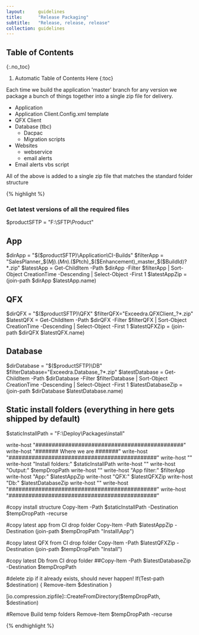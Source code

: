 ```yaml
---
layout:     guidelines
title:      "Release Packaging"
subtitle:   "Release, release, release"
collection: guidelines
---
```


## Table of Contents
{:.no_toc}

1. Automatic Table of Contents Here
{:toc}

Each time we build the application 'master' branch for any version we package a bunch of things together into a single zip file for delivery.

- Application
- Application Client.Config.xml template
- QFX Client
- Database (tbc)
  - Dacpac
  - Migration scripts
- Websites
    - webservice
    - email alerts
- Email alerts vbs script

All of the above is added to a single zip file that matches the standard folder structure


{% highlight %}


### Get latest versions of all the required files
$productSFTP = "F:\SFTP\Product"

## App
$dirApp = "$($productSFTP)\Application\CI-Builds\"
$filterApp = "SalesPlanner_$($Mj).$($Mn).$($Ptch)_$($Enhancement)_master_$($BuildId)?*.zip"
$latestApp = Get-ChildItem -Path $dirApp -Filter $filterApp | Sort-Object CreationTime  -Descending | Select-Object -First 1
$latestAppZip = (join-path $dirApp $latestApp.name)

## QFX
$dirQFX = "$($productSFTP)\QFX\"
$filterQFX="Exceedra.QFXClient_?*.zip"
$latestQFX = Get-ChildItem -Path $dirQFX -Filter $filterQFX | Sort-Object CreationTime  -Descending | Select-Object -First 1
$latestQFXZip = (join-path $dirQFX $latestQFX.name)

## Database
$dirDatabase = "$($productSFTP)\DB\"
$filterDatabase="Exceedra.Database_?\*.zip"
$latestDatabase = Get-ChildItem -Path $dirDatabase -Filter $filterDatabase | Sort-Object CreationTime  -Descending | Select-Object -First 1
$latestDatabaseZip = (join-path $dirDatabase $latestDatabase.name)


## Static install folders (everything in here gets shipped by default)
$staticInstallPath = "F:\Deploy\Packages\install"

write-host "#############################################"
write-host "#######          Where we are         #######"
write-host "#############################################"
write-host ""
write-host "Install folders:" $staticInstallPath
write-host ""
write-host "Output:" $tempDropPath
write-host ""
write-host "App filter:" $filterApp
write-host "App:" $latestAppZip
write-host "QFX:" $latestQFXZip
write-host "Db:" $latestDatabaseZip
write-host ""
write-host "#############################################"
write-host "#############################################"


#copy install structure
Copy-Item -Path $staticInstallPath -Destination $tempDropPath  -recurse

#copy latest app from CI drop folder
Copy-Item -Path $latestAppZip -Destination (join-path $tempDropPath "Install\App\")

#copy latest QFX from CI drop folder
Copy-Item -Path $latestQFXZip -Destination (join-path $tempDropPath "Install\")

#copy latest Db from CI drop folder
##Copy-Item -Path $latestDatabaseZip -Destination $tempDropPath



#delete zip if it already exists, should never happen!
If(Test-path $destination)
{
	Remove-item $destination
}

[io.compression.zipfile]::CreateFromDirectory($tempDropPath, $destination)


#Remove Build temp folders
Remove-Item  $tempDropPath -recurse

{% endhighlight %}
